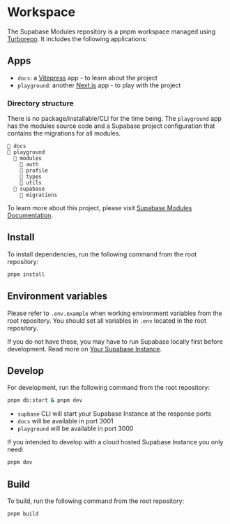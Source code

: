 # Workspace

The Supabase Modules repository is a pnpm workspace managed using [Turborepo](https://turbo.build/repo). It includes the following applications:

## Apps

- `docs`: a [Vitepress](https://vitepress.dev/) app - to learn about the project
- `playground`: another [Next.js](https://nextjs.org/) app - to play with the project

### Directory structure

There is no package/installable/CLI for the time being. The `playground` app has the modules source code and a Supabase project configuration that contains the migrations for all modules.

```
📁 docs
📁 playground
  📁 modules
    📁 auth
    📁 profile
    📁 types
    📁 utils
  📁 supabase
    📁 migrations
```

To learn more about this project, please visit [Supabase Modules Documentation](https://supabase-modules-docs.vercel.app/).

## Install

To install dependencies, run the following command from the root repository:

```bash
pnpm install
```

## Environment variables

Please refer to `.env.example` when working environment variables from the root repository. You should set all variables in `.env` located in the root repository.

If you do not have these, you may have to run Supabase locally first before development. Read more on [Your Supabase Instance](https://supabase-modules-docs.vercel.app/getting-started/supabase).

## Develop

For development, run the following command from the root repository:

```bash
pnpm db:start & pnpm dev
```

- `supbase` CLI will start your Supabase Instance at the response ports
- `docs` will be available in port 3001
- `playground` will be available in port 3000

If you intended to develop with a cloud hosted Supabase Instance you only need:

```bash
pnpm dev
```

## Build

To build, run the following command from the root repository:

```bash
pnpm build
```
